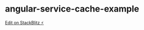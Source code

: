 # angular-service-cache-example

[Edit on StackBlitz ⚡️](https://stackblitz.com/edit/angular-ivy-c441ed)